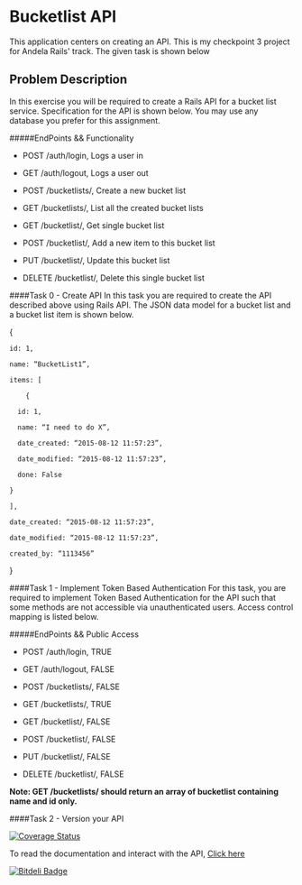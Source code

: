 <h1> Bucketlist API </h1>
This application centers on creating an API. This is my checkpoint 3 project for Andela Rails' track. The given task is shown below

<h2> Problem Description </h2>
In this exercise you will be required to create a Rails API for a bucket list service. Specification for the API is shown below. You may use any database you prefer for this assignment.

#####EndPoints     &&                Functionality
* POST /auth/login,            Logs a user in

* GET /auth/logout,            Logs a user out

* POST /bucketlists/,          Create a new bucket list

* GET /bucketlists/,           List all the created bucket lists

* GET /bucketlist/<id>,        Get single bucket list

* POST /bucketlist/<id>,       Add a new item to this bucket list

* PUT /bucketlist/<id>,        Update this bucket list

* DELETE /bucketlist/<id>,     Delete this single bucket list


####Task 0 - Create API
In this task you are required to create the API described above using Rails API. The JSON data model for a bucket list and a bucket list item is shown below.

{

	id: 1,

	name: “BucketList1”,

	items: [

		{

      id: 1,

      name: “I need to do X”,

      date_created: “2015-08-12 11:57:23”,

      date_modified: “2015-08-12 11:57:23”,

      done: False

    }

    ],

	date_created: “2015-08-12 11:57:23”,

	date_modified: “2015-08-12 11:57:23”,

	created_by: “1113456”

}


####Task 1 - Implement Token Based Authentication
For this task, you are required to implement Token Based Authentication for the API such that some methods are not accessible via unauthenticated users. Access control mapping is listed below.


#####EndPoints        &&            Public Access
* POST /auth/login,              TRUE

* GET /auth/logout,              FALSE

* POST /bucketlists/,            FALSE

* GET /bucketlists/,             TRUE

* GET /bucketlist/<id>,          FALSE

* POST /bucketlist/<id>,         FALSE

* PUT /bucketlist/<id>,          FALSE

* DELETE /bucketlist/<id>,       FALSE



<strong>Note: GET /bucketlists/ should return an array of bucketlist containing name and id only.</strong>

####Task 2 - Version your API


[![Coverage Status](https://coveralls.io/repos/andela-kadeniyi/bucketlist/badge.svg?branch=master&service=github)](https://coveralls.io/github/andela-kadeniyi/bucketlist?branch=master)

To read the documentation and interact with the API, <a href="http://abucketlist.herokuapp.com/">Click here</a>


[![Bitdeli Badge](https://d2weczhvl823v0.cloudfront.net/andela-kadeniyi/bucketlist/trend.png)](https://bitdeli.com/free "Bitdeli Badge")

